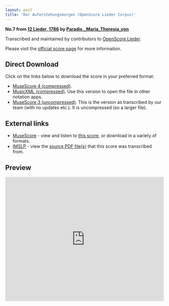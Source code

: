 ```yaml
---
layout: post
title: 'Der Auferstehungsmorgen (OpenScore Lieder Corpus)'
---
```


__No.7 from [12 Lieder, 1786](https://fourscoreandmore.org/openscore/lieder/Paradis,_Maria_Theresia_von/12_Lieder,_1786/) by [Paradis,_Maria_Theresia_von](https://fourscoreandmore.org/openscore/lieder/Paradis,_Maria_Theresia_von)__

Transcribed and maintained by contributors to [OpenScore Lieder].

Please visit the [official score page] for more information.

[official score page]: https://musescore.com/openscore-lieder-corpus/scores/5986273
[OpenScore Lieder]: https://musescore.com/openscore-lieder-corpus

## Direct Download

Click on the links below to download the score in your preferred format:
- [MuseScore 4 (compressed)](https://fourscoreandmore.org/openscore/lieder/Paradis,_Maria_Theresia_von/12_Lieder,_1786/07_Der_Auferstehungsmorgen.mscz).
- [MusicXML (compressed)](https://fourscoreandmore.org/openscore/lieder/Paradis,_Maria_Theresia_von/12_Lieder,_1786/07_Der_Auferstehungsmorgen.mxl). Use this version to open the file in other notation apps.
- [MuseScore 3 (uncompressed)](https://raw.githubusercontent.com/OpenScore/Lieder/refs/heads/main/scores/Paradis,_Maria_Theresia_von/12_Lieder,_1786/07_Der_Auferstehungsmorgen/lc5986273.mscx). This is the version as transcribed by our team (with no updates etc.). It is uncompressed (so a larger file).

## External links

- [MuseScore] - view and listen to [this score][MuseScore], or download in a variety of formats.
- [IMSLP] - view the [source PDF file(s)][IMSLP] that this score was transcribed from.

[MuseScore]: https://musescore.com/score/5986273
[IMSLP]: https://imslp.org/wiki/Special:ReverseLookup/256073

## Preview

<iframe width="100%" height="394" src="https://musescore.com/openscore-lieder-corpus/scores/5986273/embed" frameborder="0" allowfullscreen allow="autoplay; fullscreen"></iframe>
